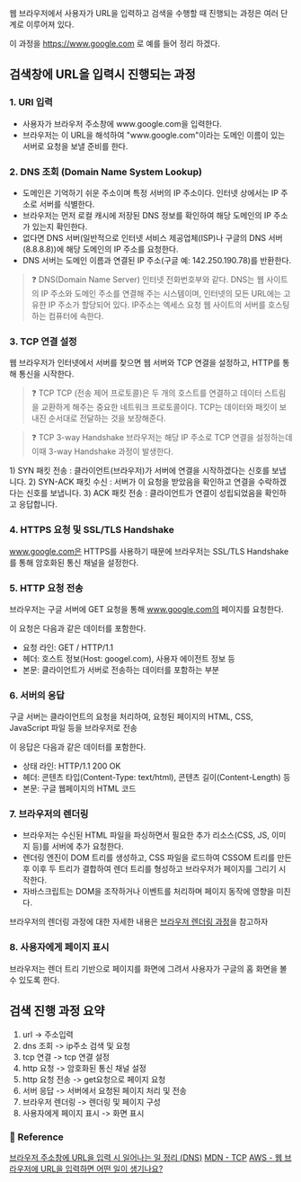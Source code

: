 <p>웹 브라우저에서 사용자가 URL을 입력하고 검색을 수행할 때 진행되는 과정은 여러 단계로 이루어져 있다. </p>
<p>이 과정을 <a href="https://www.google.com">https://www.google.com</a> 로 예를 들어 정리 하겠다.</p>
<h2 id="검색창에-url을-입력시-진행되는-과정">검색창에 URL을 입력시 진행되는 과정</h2>
<h3 id="1-url-입력">1. URl 입력</h3>
<ul>
<li>사용자가 브라우저 주소창에 www.google.com을 입력한다.
<li>브라우저는 이 URL을 해석하여 "www.google.com"이라는 도메인 이름이 있는 서버로 요청을 보낼 준비를 한다.
</ul>

<h3 id="2-dns-조회-domain-name-system-lookup">2. DNS 조회 (Domain Name System Lookup)</h3>
<ul>
<li>도메인은 기억하기 쉬운 주소이며 특정 서버의 IP 주소이다. 인터넷 상에서는 IP 주소로 서버를 식별한다.
<li>브라우저는 먼저 로컬 캐시에 저장된 DNS 정보를 확인하여 해당 도메인의 IP 주소가 있는지 확인한다. 
<li>없다면 DNS 서버(일반적으로 인터넷 서비스 제공업체(ISP)나 구글의 DNS 서버(8.8.8.8))에 해당 도메인의 IP 주소를 요청한다.
<li>DNS 서버는 도메인 이름과 연결된 IP 주소(구글 예: 142.250.190.78)를 반환한다.
</ul>

<blockquote>
<p>❓  DNS(Domain Name Server)
인터넷 전화번호부와 같다. DNS는 웹 사이트의 IP 주소와 도메인 주소를 연결해 주는 시스템이며, 인터넷의 모든 URL에는 고유한 IP 주소가 할당되어 있다. IP주소는 엑세스 요청 웹 사이트의 서버를 호스팅 하는 컴퓨터에 속한다.</p>
</blockquote>
<h3 id="3-tcp-연결-설정">3. TCP 연결 설정</h3>
<p>웹 브라우저가 인터넷에서 서버를 찾으면 웹 서버와 TCP 연결을 설정하고, HTTP를 통해 통신을 시작한다.</p>
<blockquote>
<p>❓ TCP
TCP (전송 제어 프로토콜)은 두 개의 호스트를 연결하고 데이터 스트림을 교환하게 해주는 중요한 네트워크 프로토콜이다. TCP는 데이터와 패킷이 보내진 순서대로 전달하는 것을 보장해준다.</p>
</blockquote>
<blockquote>
<p>❓ TCP 3-way Handshake
브라우저는 해당 IP 주소로 TCP 연결을 설정하는데 이때 3-way Handshake 과정이 발생한다.<br /></p>
</blockquote>
<p>1) SYN 패킷 전송 : 클라이언트(브라우저)가 서버에 연결을 시작하겠다는 신호를 보냅니다.
2) SYN-ACK 패킷 수신 : 서버가 이 요청을 받았음을 확인하고 연결을 수락하겠다는 신호를 보냅니다.
3) ACK 패킷 전송 : 클라이언트가 연결이 성립되었음을 확인하고 응답합니다.</p>
<h3 id="4-https-요청-및-ssltls-handshake">4. HTTPS 요청 및 SSL/TLS Handshake</h3>
<p><a href="http://www.google.com%EC%9D%80">www.google.com은</a> HTTPS를 사용하기 때문에 브라우저는 SSL/TLS Handshake를 통해 암호화된 통신 채널을 설정한다.</p>
<h3 id="5-http-요청-전송">5. HTTP 요청 전송</h3>
<p>브라우저는 구글 서버에 GET 요청을 통해 <a href="http://www.google.com%EC%9D%98">www.google.com의</a> 페이지를 요청한다.</p>
<p>이 요청은 다음과 같은 데이터를 포함한다.</p>
<ul>
<li>요청 라인: GET / HTTP/1.1
<li>헤더: 호스트 정보(Host: googel.com), 사용자 에이전트 정보 등
<li>본문: 클라이언트가 서버로 전송하는 데이터를 포함하는 부분 
</ul>

<h3 id="6-서버의-응답">6. 서버의 응답</h3>
<p>구글 서버는 클라이언트의 요청을 처리하여, 요청된 페이지의 HTML, CSS, JavaScript 파일 등을 브라우저로 전송</p>
<p>이 응답은 다음과 같은 데이터를 포함한다.</p>
<ul>
<li>상태 라인: HTTP/1.1 200 OK
<li>헤더: 콘텐츠 타입(Content-Type: text/html), 콘텐츠 길이(Content-Length) 등
<li>본문: 구글 웹페이지의 HTML 코드
</ul>

<h3 id="7-브라우저의-렌더링">7. 브라우저의 렌더링</h3>
<ul>
<li>브라우저는 수신된 HTML 파일을 파싱하면서 필요한 추가 리소스(CSS, JS, 이미지 등)를 서버에 추가 요청한다.
<li>렌더링 엔진이 DOM 트리를 생성하고, CSS 파일을 로드하여 CSSOM 트리를 만든후 이후 두 트리가 결합하여 렌더 트리를 형성하고 브라우저가 페이지를 그리기 시작한다.
<li>자바스크립트는 DOM을 조작하거나 이벤트를 처리하며 페이지 동작에 영향을 미친다.
</ul>

<p>브라우저의 렌더링 과정에 대한 자세한 내용은 <a href="https://velog.io/@anstks1992/%EB%B8%8C%EB%9D%BC%EC%9A%B0%EC%A0%80-%EB%A0%8C%EB%8D%94%EB%A7%81-%EA%B3%BC%EC%A0%95">브라우저 렌더링 과정</a>을 참고하자</p>
<h3 id="8-사용자에게-페이지-표시">8. 사용자에게 페이지 표시</h3>
<p>브라우저는 렌더 트리 기반으로 페이지를 화면에 그려서 사용자가 구글의 홈 화면을 볼 수 있도록 한다.</p>
<h2 id="검색-진행-과정-요약">검색 진행 과정 요약</h2>
<ol>
<li>url -&gt; 주소입력</li>
<li>dns 조회 -&gt; ip주소 검색 및 요청</li>
<li>tcp 연결 -&gt; tcp 연결 설정</li>
<li>http 요청 -&gt; 암호화된 통신 채널 설정</li>
<li>http 요청 전송 -&gt;  get요청으로 페이지 요청</li>
<li>서버 응답 -&gt; 서버에서 요청된 페이지 처리 및 전송</li>
<li>브라우저 렌더링 -&gt; 렌더링 및 페이지 구성</li>
<li>사용자에게 페이지 표시 -&gt; 화면 표시</li>
</ol>
<h3 id="📄-reference">📄 Reference</h3>
<p><a href="https://hyunki99.tistory.com/109">브라우저 주소창에 URL을 입력 시 일어나는 일 정리 (DNS)</a>
<a href="https://developer.mozilla.org/ko/docs/Glossary/TCP">MDN - TCP</a>
<a href="https://aws.amazon.com/ko/blogs/korea/what-happens-when-you-type-a-url-into-your-browser/">AWS - 웹 브라우저에 URL을 입력하면 어떤 일이 생기나요?</a></p>